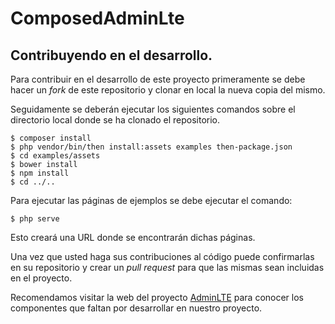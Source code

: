 
# ComposedAdminLte

## Contribuyendo en el desarrollo.

Para contribuir en el desarrollo de este proyecto primeramente se debe hacer un *fork* de este repositorio y clonar en local la nueva copia del mismo.

Seguidamente se deberán ejecutar los siguientes comandos sobre el directorio local donde se ha clonado el repositorio.

    $ composer install
    $ php vendor/bin/then install:assets examples then-package.json
    $ cd examples/assets
    $ bower install
    $ npm install
    $ cd ../..

Para ejecutar las páginas de ejemplos se debe ejecutar el comando:

    $ php serve

Esto creará una URL donde se encontrarán dichas páginas.

Una vez que usted haga sus contribuciones al código puede confirmarlas en su repositorio y crear un *pull request* para que las mismas sean incluidas en el proyecto.

Recomendamos visitar la web del proyecto [AdminLTE](https://adminlte.io/themes/AdminLTE/index.html) para conocer los componentes que faltan por desarrollar en nuestro proyecto.
